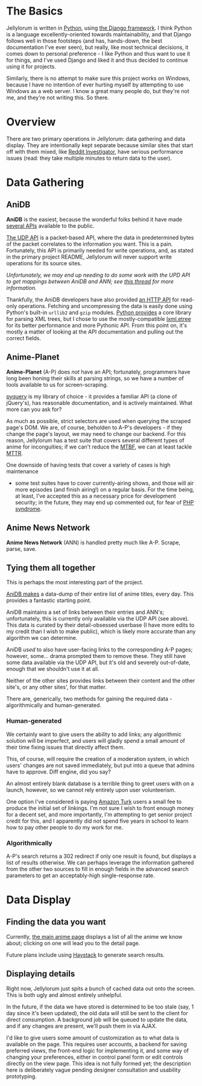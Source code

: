 # The Basics #

Jellylorum is written in [Python], using [the Django framework].  I think
Python is a language excellently-oriented towards maintainability, and that
Django follows well in those footsteps (and has, hands-down, the best
documentation I've ever seen), but really, like most technical decisions, it
comes down to personal preference - I like Python and thus want to use it for
things, and I've used Django and liked it and thus decided to continue using it
for projects.

Similarly, there is no attempt to make sure this project works on Windows,
because I have no intention of ever hurting myself by attempting to use Windows
as a web server.  I know a great many people do, but they're not me, and
they're not writing this.  So there.

[Python]: http://xkcd.com/353/
[the Django framework]: https://www.djangoproject.com/

# Overview #

There are two primary operations in Jellylorum: data gathering and data
display.  They are intentionally kept separate because similar sites that start
off with them mixed, like [Reddit Investigator], have serious performance
issues (read: they take multiple minutes to return data to the user).

[Reddit Investigator]: http://www.redditinvestigator.com/

# Data Gathering #

## AniDB ##

**AniDB** is the easiest, because the wonderful folks behind it have made
[several APIs] available to the public.

[The UDP API] is a packet-based API, where the data in predetermined bytes of
the packet correlates to the information you want.  This is a pain.
Fortunately, this API is primarily needed for write operations, and, as stated
in the primary project README, Jellylorum will never support write operations
for its source sites.

*Unfortunately, we may end up needing to do some work with the UPD API to get
mappings between AniDB and ANN; see [this thread] for more information.*

Thankfully, the AniDB developers have also provided [an HTTP API] for read-only
operations.  Fetching and uncompressing the data is easily done using Python's
built-in `urllib2` and `gzip` modules.  [Python provides][etree] a core library
for parsing XML trees, but I chose to use the mostly-compatible [lxml.etree]
for its better performance and more Pythonic API.  From this point on, it's
mostly a matter of looking at the API documentation and pulling out the correct
fields.

[several APIs]: http://wiki.anidb.info/w/API
[The UDP API]: http://wiki.anidb.info/w/UDP_API_Definition
[this thread]: http://anidb.net/perl-bin/animedb.pl?show=cmt&id=45254
[an HTTP API]: http://wiki.anidb.info/w/HTTP_API_Definition
[etree]: http://docs.python.org/2/library/xml.etree.elementtree.html
[lxml.etree]: http://lxml.de/tutorial.html

## Anime-Planet ##

**Anime-Planet** (A-P) does *not* have an API; fortunately, programmers have
long been honing their skills at parsing strings, so we have a number of tools
available to us for screen-scraping.

[pyquery] is my library of choice - it provides a familiar API (a clone of
jQuery's), has reasonable documentation, and is actively maintained.  What more
can you ask for?

As much as possible, strict selectors are used when querying the scraped page's
DOM.  We are, of course, beholden to A-P's developers - if they change the
page's layout, we may need to change our backend.  For this reason, Jellylorum
has a test suite that covers several different types of anime for inconguities;
if we can't reduce the [MTBF], we can at least tackle [MTTR].

One downside of having tests that cover a variety of cases is high maintenance
- some test suites have to cover currently-airing shows, and those will air
more episodes (and finish airing!) on a regular basis.  For the time being, at
least, I've accepted this as a necessary price for development security; in the
future, they may end up commented out, for fear of [PHP syndrome].

[pyquery]: https://pypi.python.org/pypi/pyquery
[MTBF]: http://en.wikipedia.org/wiki/MTBF
[MTTR]: https://en.wikipedia.org/wiki/Mean_time_to_recovery
[PHP syndrome]: http://gcov.php.net/viewer.php?version=PHP_5_4&func=tests

## Anime News Network ##

**Anime News Network** (ANN) is handled pretty much like A-P.  Scrape, parse,
save.

## Tying them all together ##

This is perhaps the most interesting part of the project.

[AniDB makes][title dump] a data-dump of their entire list of anime titles,
every day.  This provides a fantastic starting point.

AniDB maintains a set of links between their entries and ANN's; unfortunately,
this is currently only available via the UDP API (see above).  This data is
curated by their detail-obsessed userbase (I have more edits to my credit than
I wish to make public), which is likely more accurate than any algorithm we can
determine.

AniDB *used* to also have user-facing links to the corresponding A-P pages;
however, some... drama prompted them to remove these.  They still have some
data available via the UDP API, but it's old and severely out-of-date, enough
that we shouldn't use it at all.

Neither of the other sites provides links between their content and the other
site's, or any other sites', for that matter.

There are, generically, two methods for gaining the required data -
algorithmically  and human-generated.

[title dump]: http://wiki.anidb.info/w/API#Anime_Titles

### Human-generated ###

We certainly want to give users the ability to add links; any algorithmic
solution will be imperfect, and users will gladly spend a small amount of their
time fixing issues that directly affect them.

This, of course, will require the creation of a moderation system, in which
users' changes are not saved immediately, but put into a queue that admins have
to approve.  Diff engine, did you say?

An almost entirely blank database is a terrible thing to greet users with on a
launch, however, so we cannot rely entirely upon user volunteerism.

One option I've considered is paying [Amazon Turk] users a small fee to produce
the initial set of linkings.  I'm not sure I wish to front enough money for a
decent set, and more importantly, I'm attempting to get senior project credit
for this, and I apparently did not spend five years in school to learn how to
pay other people to do my work for me.

[Amazon Turk]: https://www.mturk.com/mturk/welcome

### Algorithmically ###

A-P's search returns a 302 redirect if only one result is found, but displays a
list of results otherwise.  We can perhaps leverage the information gathered
from the other two sources to fill in enough fields in the advanced search
parameters to get an acceptably-high single-response rate.

# Data Display #

## Finding the data you want ##

Currently, [the main anime page] displays a list of all the anime we know
about; clicking on one will lead you to the detail page.

Future plans include using [Haystack] to generate search results.

[the main anime page]: http://ani.pe/dia/anime/
[Haystack]: http://haystacksearch.org/

## Displaying details ##

Right now, Jellylorum just spits a bunch of cached data out onto the screen.
This is both ugly and almost entirely unhelpful.

In the future, if the data we have stored is determined to be too stale (say, 1
day since it's been updated), the old data will still be sent to the client for
direct consumption.  A background job will be queued to update the data, and if
any changes are present, we'll push them in via AJAX.

I'd like to give users some amount of customization as to what data is
available on the page.  This requires user accounts, a backend for saving
preferred views, the front-end logic for implementing it, and some way of
changing your preferences, either in control panel form or edit controls
directly on the view page.  This idea is not fully formed yet; the description
here is deliberately vague pending designer consultation and usability
prototyping.
